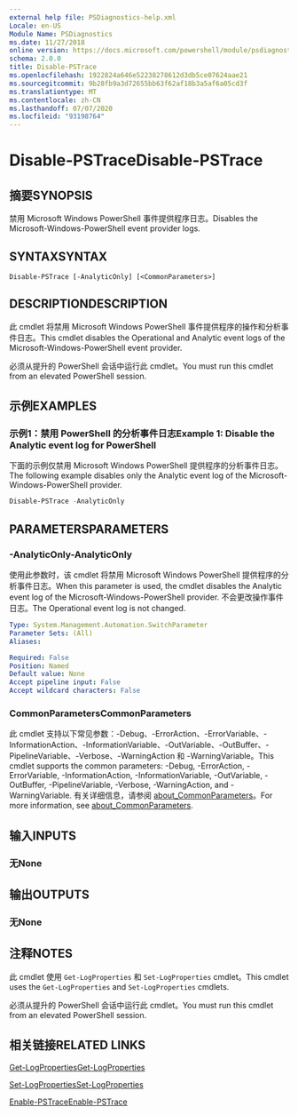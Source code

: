 ```yaml
---
external help file: PSDiagnostics-help.xml
Locale: en-US
Module Name: PSDiagnostics
ms.date: 11/27/2018
online version: https://docs.microsoft.com/powershell/module/psdiagnostics/disable-pstrace?view=powershell-7.1&WT.mc_id=ps-gethelp
schema: 2.0.0
title: Disable-PSTrace
ms.openlocfilehash: 1922824a646e52238278612d3db5ce07624aae21
ms.sourcegitcommit: 9b28fb9a3d72655bb63f62af18b3a5af6a05cd3f
ms.translationtype: MT
ms.contentlocale: zh-CN
ms.lasthandoff: 07/07/2020
ms.locfileid: "93198764"
---
```

# <span data-ttu-id="727fb-102">Disable-PSTrace</span><span class="sxs-lookup"><span data-stu-id="727fb-102">Disable-PSTrace</span></span>

## <span data-ttu-id="727fb-103">摘要</span><span class="sxs-lookup"><span data-stu-id="727fb-103">SYNOPSIS</span></span>
<span data-ttu-id="727fb-104">禁用 Microsoft Windows PowerShell 事件提供程序日志。</span><span class="sxs-lookup"><span data-stu-id="727fb-104">Disables the Microsoft-Windows-PowerShell event provider logs.</span></span>

## <span data-ttu-id="727fb-105">SYNTAX</span><span class="sxs-lookup"><span data-stu-id="727fb-105">SYNTAX</span></span>

```
Disable-PSTrace [-AnalyticOnly] [<CommonParameters>]
```

## <span data-ttu-id="727fb-106">DESCRIPTION</span><span class="sxs-lookup"><span data-stu-id="727fb-106">DESCRIPTION</span></span>

<span data-ttu-id="727fb-107">此 cmdlet 将禁用 Microsoft Windows PowerShell 事件提供程序的操作和分析事件日志。</span><span class="sxs-lookup"><span data-stu-id="727fb-107">This cmdlet disables the Operational and Analytic event logs of the Microsoft-Windows-PowerShell event provider.</span></span>

<span data-ttu-id="727fb-108">必须从提升的 PowerShell 会话中运行此 cmdlet。</span><span class="sxs-lookup"><span data-stu-id="727fb-108">You must run this cmdlet from an elevated PowerShell session.</span></span>

## <span data-ttu-id="727fb-109">示例</span><span class="sxs-lookup"><span data-stu-id="727fb-109">EXAMPLES</span></span>

### <span data-ttu-id="727fb-110">示例1：禁用 PowerShell 的分析事件日志</span><span class="sxs-lookup"><span data-stu-id="727fb-110">Example 1: Disable the Analytic event log for PowerShell</span></span>

<span data-ttu-id="727fb-111">下面的示例仅禁用 Microsoft Windows PowerShell 提供程序的分析事件日志。</span><span class="sxs-lookup"><span data-stu-id="727fb-111">The following example disables only the Analytic event log of the Microsoft-Windows-PowerShell provider.</span></span>

```powershell
Disable-PSTrace -AnalyticOnly
```

## <span data-ttu-id="727fb-112">PARAMETERS</span><span class="sxs-lookup"><span data-stu-id="727fb-112">PARAMETERS</span></span>

### <span data-ttu-id="727fb-113">-AnalyticOnly</span><span class="sxs-lookup"><span data-stu-id="727fb-113">-AnalyticOnly</span></span>

<span data-ttu-id="727fb-114">使用此参数时，该 cmdlet 将禁用 Microsoft Windows PowerShell 提供程序的分析事件日志。</span><span class="sxs-lookup"><span data-stu-id="727fb-114">When this parameter is used, the cmdlet disables the Analytic event log of the Microsoft-Windows-PowerShell provider.</span></span> <span data-ttu-id="727fb-115">不会更改操作事件日志。</span><span class="sxs-lookup"><span data-stu-id="727fb-115">The Operational event log is not changed.</span></span>

```yaml
Type: System.Management.Automation.SwitchParameter
Parameter Sets: (All)
Aliases:

Required: False
Position: Named
Default value: None
Accept pipeline input: False
Accept wildcard characters: False
```

### <span data-ttu-id="727fb-116">CommonParameters</span><span class="sxs-lookup"><span data-stu-id="727fb-116">CommonParameters</span></span>
<span data-ttu-id="727fb-117">此 cmdlet 支持以下常见参数：-Debug、-ErrorAction、-ErrorVariable、-InformationAction、-InformationVariable、-OutVariable、-OutBuffer、-PipelineVariable、-Verbose、-WarningAction 和 -WarningVariable。</span><span class="sxs-lookup"><span data-stu-id="727fb-117">This cmdlet supports the common parameters: -Debug, -ErrorAction, -ErrorVariable, -InformationAction, -InformationVariable, -OutVariable, -OutBuffer, -PipelineVariable, -Verbose, -WarningAction, and -WarningVariable.</span></span> <span data-ttu-id="727fb-118">有关详细信息，请参阅 [about_CommonParameters](http://go.microsoft.com/fwlink/?LinkID=113216)。</span><span class="sxs-lookup"><span data-stu-id="727fb-118">For more information, see [about_CommonParameters](http://go.microsoft.com/fwlink/?LinkID=113216).</span></span>

## <span data-ttu-id="727fb-119">输入</span><span class="sxs-lookup"><span data-stu-id="727fb-119">INPUTS</span></span>

### <span data-ttu-id="727fb-120">无</span><span class="sxs-lookup"><span data-stu-id="727fb-120">None</span></span>

## <span data-ttu-id="727fb-121">输出</span><span class="sxs-lookup"><span data-stu-id="727fb-121">OUTPUTS</span></span>

### <span data-ttu-id="727fb-122">无</span><span class="sxs-lookup"><span data-stu-id="727fb-122">None</span></span>

## <span data-ttu-id="727fb-123">注释</span><span class="sxs-lookup"><span data-stu-id="727fb-123">NOTES</span></span>

<span data-ttu-id="727fb-124">此 cmdlet 使用 `Get-LogProperties` 和 `Set-LogProperties` cmdlet。</span><span class="sxs-lookup"><span data-stu-id="727fb-124">This cmdlet uses the `Get-LogProperties` and `Set-LogProperties` cmdlets.</span></span>

<span data-ttu-id="727fb-125">必须从提升的 PowerShell 会话中运行此 cmdlet。</span><span class="sxs-lookup"><span data-stu-id="727fb-125">You must run this cmdlet from an elevated PowerShell session.</span></span>

## <span data-ttu-id="727fb-126">相关链接</span><span class="sxs-lookup"><span data-stu-id="727fb-126">RELATED LINKS</span></span>

[<span data-ttu-id="727fb-127">Get-LogProperties</span><span class="sxs-lookup"><span data-stu-id="727fb-127">Get-LogProperties</span></span>](Get-LogProperties.md)

[<span data-ttu-id="727fb-128">Set-LogProperties</span><span class="sxs-lookup"><span data-stu-id="727fb-128">Set-LogProperties</span></span>](Set-LogProperties.md)

[<span data-ttu-id="727fb-129">Enable-PSTrace</span><span class="sxs-lookup"><span data-stu-id="727fb-129">Enable-PSTrace</span></span>](Enable-PSTrace.md)

